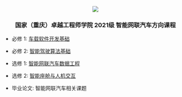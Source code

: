 <h1 align="center">

<a href="https://eie.cqu.edu.cn/" target="_blank">
  <img src="https://raw.githubusercontent.com/haowang-cqu/CQU-Logo/e5f1702246c3b02ab3e8b4fde3092457cd54bece/%E6%A0%A1%E5%BE%BD+%E4%B8%AD%E8%8B%B1%E6%96%87%E6%A0%A1%E5%90%8D/%E6%A0%A1%E5%BE%BD+%E4%B8%AD%E8%8B%B1%E6%96%87%E6%A0%A1%E5%90%8D_%E8%93%9D%E8%89%B2.svg">
</a>

</h1>

<h3 align="center">

国家（重庆）卓越工程师学院 2021级 智能网联汽车方向课程

</h3>

- 必修 1: [车载软件开发基础](./autoSoftDev/)

- 必修 2: [智能驾驶算法基础](./smartDriveAlgo/)

- 选修 1: [智能网联汽车数据工程](./dataEngineer/)

- 选修 2: [智能座舱与人机交互](./android/)

- 毕业论文: 智能网联汽车相关课题

<br>
